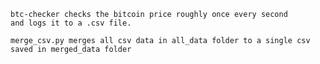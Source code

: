     btc-checker checks the bitcoin price roughly once every second 
    and logs it to a .csv file.
    
    merge_csv.py merges all csv data in all_data folder to a single csv saved in merged_data folder
